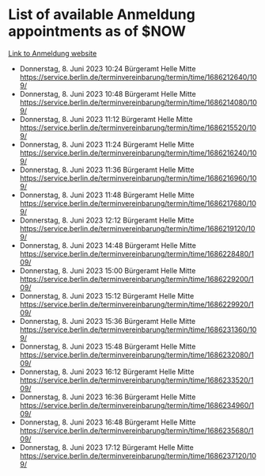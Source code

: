 # List of available Anmeldung appointments as of $NOW
[Link to Anmeldung website](https://service.berlin.de/terminvereinbarung/termin/tag.php?termin=1&anliegen[]=120686&dienstleisterlist=122210,122217,327316,122219,327312,122227,327314,122231,327346,122243,327348,122254,122252,329742,122260,329745,122262,329748,122271,327278,122273,327274,122277,327276,330436,122280,327294,122282,327290,122284,327292,122291,327270,122285,327266,122286,327264,122296,327268,150230,329760,122297,327286,122294,327284,122312,329763,122314,329775,122304,327330,122311,327334,122309,327332,317869,122281,327352,122279,329772,122283,122276,327324,122274,327326,122267,329766,122246,327318,122251,327320,122257,327322,122208,327298,122226,327300&herkunft=http%3A%2F%2Fservice.berlin.de%2Fdienstleistung%2F120686%2F)
- Donnerstag, 8. Juni 2023 10:24 Bürgeramt Helle Mitte https://service.berlin.de/terminvereinbarung/termin/time/1686212640/109/
- Donnerstag, 8. Juni 2023 10:48 Bürgeramt Helle Mitte https://service.berlin.de/terminvereinbarung/termin/time/1686214080/109/
- Donnerstag, 8. Juni 2023 11:12 Bürgeramt Helle Mitte https://service.berlin.de/terminvereinbarung/termin/time/1686215520/109/
- Donnerstag, 8. Juni 2023 11:24 Bürgeramt Helle Mitte https://service.berlin.de/terminvereinbarung/termin/time/1686216240/109/
- Donnerstag, 8. Juni 2023 11:36 Bürgeramt Helle Mitte https://service.berlin.de/terminvereinbarung/termin/time/1686216960/109/
- Donnerstag, 8. Juni 2023 11:48 Bürgeramt Helle Mitte https://service.berlin.de/terminvereinbarung/termin/time/1686217680/109/
- Donnerstag, 8. Juni 2023 12:12 Bürgeramt Helle Mitte https://service.berlin.de/terminvereinbarung/termin/time/1686219120/109/
- Donnerstag, 8. Juni 2023 14:48 Bürgeramt Helle Mitte https://service.berlin.de/terminvereinbarung/termin/time/1686228480/109/
- Donnerstag, 8. Juni 2023 15:00 Bürgeramt Helle Mitte https://service.berlin.de/terminvereinbarung/termin/time/1686229200/109/
- Donnerstag, 8. Juni 2023 15:12 Bürgeramt Helle Mitte https://service.berlin.de/terminvereinbarung/termin/time/1686229920/109/
- Donnerstag, 8. Juni 2023 15:36 Bürgeramt Helle Mitte https://service.berlin.de/terminvereinbarung/termin/time/1686231360/109/
- Donnerstag, 8. Juni 2023 15:48 Bürgeramt Helle Mitte https://service.berlin.de/terminvereinbarung/termin/time/1686232080/109/
- Donnerstag, 8. Juni 2023 16:12 Bürgeramt Helle Mitte https://service.berlin.de/terminvereinbarung/termin/time/1686233520/109/
- Donnerstag, 8. Juni 2023 16:36 Bürgeramt Helle Mitte https://service.berlin.de/terminvereinbarung/termin/time/1686234960/109/
- Donnerstag, 8. Juni 2023 16:48 Bürgeramt Helle Mitte https://service.berlin.de/terminvereinbarung/termin/time/1686235680/109/
- Donnerstag, 8. Juni 2023 17:12 Bürgeramt Helle Mitte https://service.berlin.de/terminvereinbarung/termin/time/1686237120/109/
